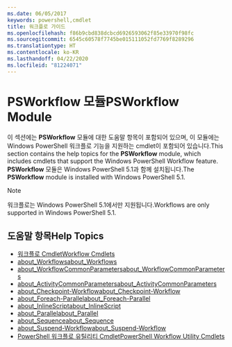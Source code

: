 ```yaml
---
ms.date: 06/05/2017
keywords: powershell,cmdlet
title: 워크플로 가이드
ms.openlocfilehash: f86b9cbd838dcbcd6926593062f85e33970f98fc
ms.sourcegitcommit: 6545c60578f7745be015111052fd7769f8289296
ms.translationtype: HT
ms.contentlocale: ko-KR
ms.lasthandoff: 04/22/2020
ms.locfileid: "81224071"
---
```

# <a name="psworkflow-module"></a><span data-ttu-id="c442f-103">PSWorkflow 모듈</span><span class="sxs-lookup"><span data-stu-id="c442f-103">PSWorkflow Module</span></span>

<span data-ttu-id="c442f-104">이 섹션에는 **PSWorkflow** 모듈에 대한 도움말 항목이 포함되어 있으며, 이 모듈에는 Windows PowerShell 워크플로 기능을 지원하는 cmdlet이 포함되어 있습니다.</span><span class="sxs-lookup"><span data-stu-id="c442f-104">This section contains the help topics for the **PSWorkflow** module, which includes cmdlets that support the Windows PowerShell Workflow feature.</span></span> <span data-ttu-id="c442f-105">**PSWorkflow** 모듈은 Windows PowerShell 5.1과 함께 설치됩니다.</span><span class="sxs-lookup"><span data-stu-id="c442f-105">The **PSWorkflow** module is installed with Windows PowerShell 5.1.</span></span>

> [!NOTE]
> <span data-ttu-id="c442f-106">워크플로는 Windows PowerShell 5.1에서만 지원됩니다.</span><span class="sxs-lookup"><span data-stu-id="c442f-106">Workflows are only supported in Windows PowerShell 5.1.</span></span>

## <a name="help-topics"></a><span data-ttu-id="c442f-107">도움말 항목</span><span class="sxs-lookup"><span data-stu-id="c442f-107">Help Topics</span></span>

- [<span data-ttu-id="c442f-108">워크플로 Cmdlet</span><span class="sxs-lookup"><span data-stu-id="c442f-108">Workflow Cmdlets</span></span>](/powershell/module/psworkflow/?view=powershell-5.1)
- [<span data-ttu-id="c442f-109">about_Workflows</span><span class="sxs-lookup"><span data-stu-id="c442f-109">about_Workflows</span></span>](/powershell/module/psworkflow/about/about_workflows?view=powershell-5.1)
- [<span data-ttu-id="c442f-110">about_WorkflowCommonParameters</span><span class="sxs-lookup"><span data-stu-id="c442f-110">about_WorkflowCommonParameters</span></span>](/powershell/module/psworkflow/about/about_WorkflowCommonParameters?view=powershell-5.1)
- [<span data-ttu-id="c442f-111">about_ActivityCommonParameters</span><span class="sxs-lookup"><span data-stu-id="c442f-111">about_ActivityCommonParameters</span></span>](/powershell/module/psworkflow/about/about_ActivityCommonParameters?view=powershell-5.1)
- [<span data-ttu-id="c442f-112">about_Checkpoint-Workflow</span><span class="sxs-lookup"><span data-stu-id="c442f-112">about_Checkpoint-Workflow</span></span>](/powershell/module/psworkflow/about/about_Checkpoint-Workflow?view=powershell-5.1)
- [<span data-ttu-id="c442f-113">about_Foreach-Parallel</span><span class="sxs-lookup"><span data-stu-id="c442f-113">about_Foreach-Parallel</span></span>](/powershell/module/psworkflow/about/about_Foreach-Parallel?view=powershell-5.1)
- [<span data-ttu-id="c442f-114">about_InlineScript</span><span class="sxs-lookup"><span data-stu-id="c442f-114">about_InlineScript</span></span>](/powershell/module/psworkflow/about/about_InlineScript?view=powershell-5.1)
- [<span data-ttu-id="c442f-115">about_Parallel</span><span class="sxs-lookup"><span data-stu-id="c442f-115">about_Parallel</span></span>](/powershell/module/psworkflow/about/about_Parallel?view=powershell-5.1)
- [<span data-ttu-id="c442f-116">about_Sequence</span><span class="sxs-lookup"><span data-stu-id="c442f-116">about_Sequence</span></span>](/powershell/module/psworkflow/about/about_Sequence?view=powershell-5.1)
- [<span data-ttu-id="c442f-117">about_Suspend-Workflow</span><span class="sxs-lookup"><span data-stu-id="c442f-117">about_Suspend-Workflow</span></span>](/powershell/module/psworkflow/about/about_Suspend-Workflow?view=powershell-5.1)
- [<span data-ttu-id="c442f-118">PowerShell 워크플로 유틸리티 Cmdlet</span><span class="sxs-lookup"><span data-stu-id="c442f-118">PowerShell Workflow Utility Cmdlets</span></span>](/powershell/module/psworkflowutility/?view=powershell-5.1)
